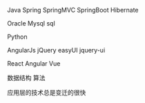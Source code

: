 

Java
Spring
SpringMVC
SpringBoot
Hibernate

Oracle
Mysql
sql

Python

AngularJs
jQuery
easyUI
jquery-ui

React
Angular
Vue

数据结构
算法


应用层的技术总是变迁的很快

